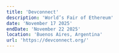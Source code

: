 ```yaml
---
title: 'Devconnect'
description: 'World’s Fair of Ethereum'
date: 'November 17 2025'
endDate: 'November 22 2025'
location: 'Buenos Aires, Argentina'
url: 'https://devconnect.org/'
---
```


